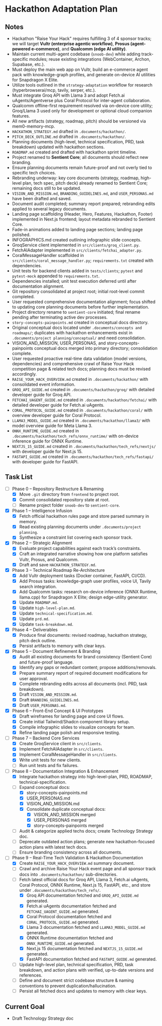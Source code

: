 # Hackathon Adaptation Plan

## Notes
- Hackathon "Raise Your Hack" requires fulfilling 3 of 4 sponsor tracks; we will target **Vultr (enterprise agentic workflow)**, **Prosus (agent-powered e-commerce)**, and **Qualcomm (edge AI utility)**.
- Maintain current multi-agent codebase (`snoob-dev`) while adding track-specific modules; reuse existing integrations (WebContainer, Archon, Supabase, etc.).
- Must deploy the main web app on Vultr, build an e-commerce agent pack with knowledge-graph profiles, and generate on-device AI utilities for Snapdragon X Elite.
- Utilize tools outlined in the `strategy-adaptation` workflow for research (hyperbrowserai/mcp, tavily, serper, etc.).
- Must integrate Groq API with Llama 3 and adopt Fetch.ai uAgents/Agentverse plus Coral Protocol for inter-agent collaboration.
- Qualcomm offline-first requirement resolved via on-device core utility; Groq/Llama 3 used only for development or optional cloud companion features.
- All new artifacts (strategy, roadmap, pitch) should be versioned via mem0-memory-mcp.
- `HACKATHON_STRATEGY.md` drafted in `.documents/hackathon/`.
- `PITCH_DECK_OUTLINE.md` drafted in `.documents/hackathon/`.
- Planning documents (high-level, technical specification, PRD, task breakdown) updated with hackathon sections.
- `ROADMAP.md` created and drafted with hackathon sprint timeline.
- Project renamed to **Sentient Core**; all documents should reflect new branding.
- Ensure planning documents remain future-proof and not overly tied to specific tech choices.
- Rebranding underway: key core documents (strategy, roadmap, high-level plan, tech spec, pitch deck) already renamed to Sentient Core; remaining docs still to be updated.
- `VISION_AND_MISSION.md`, `BRANDING_GUIDELINES.md`, and `USER_PERSONAS.md` have been drafted and saved.
- Document audit completed; summary report prepared; rebranding edits applied to several legacy documents.
- Landing page scaffolding (Header, Hero, Features, Hackathon, Footer) implemented in Next.js frontend; layout metadata rebranded to Sentient Core.
- Fade-in animations added to landing page sections; landing page polished.
- INFOGRAPHICS.md created outlining infographic slide concepts.
- GroqService client implemented in `src/clients/groq_client.py`.
- FetchAIAdapter implemented in `src/clients/fetchai_adapter.py`.
- CoralMessageHandler scaffolded in `src/clients/coral_message_handler.py`; `requirements.txt` created with dependencies.
- Unit tests for backend clients added in `tests/clients`; `pytest` and `pytest-mock` appended to `requirements.txt`.
- Dependencies installed; unit test execution deferred until after documentation alignment.
- Git repository consolidated at project root; initial root-level commit completed.
- User requested comprehensive documentation alignment; focus shifted to updating core planning documents before further implementation.
- Project directory rename to `sentient-core` initiated; final rename pending after terminating active dev processes.
- `story-concepts-painpoints.md` created in conceptual docs directory.
- Original conceptual docs located under `.documents/concepts and roadmaps/`; duplicates with hackathon enhancements exist in `.documents/project planning/conceptual/` and need consolidation.
- VISION_AND_MISSION, USER_PERSONAS, and story-concepts-painpoints conceptual docs merged into primary directory; consolidation complete.
- User requested proactive real-time data validation (model versions, dependencies) and comprehensive crawl of Raise Your Hack competition page & related tech docs; planning docs must be revised accordingly.
- `RAISE_YOUR_HACK_OVERVIEW.md` created in `.documents/hackathon/` with consolidated event information.
- `GROQ_API_GUIDE.md` created in `.documents/hackathon/groq/` with detailed developer guide for Groq API.
- `FETCHAI_UAGENT_GUIDE.md` created in `.documents/hackathon/fetchai/` with detailed developer guide for Fetch.ai uAgents.
- `CORAL_PROTOCOL_GUIDE.md` created in `.documents/hackathon/coral/` with overview developer guide for Coral Protocol.
- `LLAMA3_MODEL_GUIDE.md` created in `.documents/hackathon/llama3/` with model overview guide for Meta Llama 3.
- `ONNX_RUNTIME_GUIDE.md` created in `.documents/hackathon/tech_refs/onnx_runtime/` with on-device inference guide for ONNX Runtime.
- `NEXTJS_15_GUIDE.md` created in `.documents/hackathon/tech_refs/nextjs/` with developer guide for Next.js 15.
- `FASTAPI_GUIDE.md` created in `.documents/hackathon/tech_refs/fastapi/` with developer guide for FastAPI.

## Task List
- [ ] Phase 0 – Repository Restructure & Renaming
  - [x] Move `.git` directory from `frontend` to project root.
  - [x] Commit consolidated repository state at root.
  - [ ] Rename project folder `snoob-dev` to `sentient-core`.
- [x] Phase 1 – Intelligence Infusion
  - [x] Fetch official hackathon rules page and store parsed summary in memory.
  - [x] Read existing planning documents under `.documents/project planning`.
  - [x] Synthesize a constraint list covering each sponsor track.
- [x] Phase 2 – Strategic Alignment
  - [x] Evaluate project capabilities against each track’s constraints.
  - [x] Craft an integrated narrative showing how one platform satisfies Vultr, Prosus, and Qualcomm.
  - [x] Draft and save `HACKATHON_STRATEGY.md`.
- [x] Phase 3 – Technical Roadmap Re-Architecture
  - [x] Add Vultr deployment tasks (Docker container, FastAPI, CI/CD).
  - [x] Add Prosus tasks: knowledge-graph user profiles, voice UI, Tavily search integration.
  - [x] Add Qualcomm tasks: research on-device inference (ONNX Runtime, llama.cpp) for Snapdragon X Elite; design edge-utility generator.
  - [x] Update `ROADMAP.md`.
  - [x] Update `high-level-plan.md`.
  - [x] Update `technical-specification.md`.
  - [x] Update `prd.md`.
  - [x] Update `task-breakdown.md`.
- [x] Phase 4 – Deliverables
  - [x] Produce final documents: revised roadmap, hackathon strategy, pitch deck outline.
  - [x] Persist artifacts to memory with clear keys.
- [x] Phase 5 – Document Refinement & Branding
  - [x] Audit all existing documents for brand consistency (Sentient Core) and future-proof language.
  - [x] Identify any gaps or redundant content; propose additions/removals.
  - [x] Prepare summary report of required document modifications for user approval.
  - [x] Complete rebranding edits across all documents (incl. PRD, task breakdown).
  - [x] Draft `VISION_AND_MISSION.md`.
  - [x] Draft `BRANDING_GUIDELINES.md`.
  - [x] Draft `USER_PERSONAS.md`.
- [x] Phase 6 – Front-End Concept & UI Prototypes
  - [x] Draft wireframes for landing page and core UI flows.
  - [x] Create initial Tailwind/Shadcn component library setup.
  - [x] Compile infographic slides to visualize concepts for team.
  - [x] Refine landing page polish and responsive testing.
- [ ] Phase 7 – Backend Core Services
  - [x] Create GroqService client in `src/clients`.
  - [x] Implement FetchAIAdapter in `src/clients`.
  - [x] Implement CoralMessageHandler in `src/clients`.
  - [x] Write unit tests for new clients.
  - [ ] Run unit tests and fix failures.
- [ ] Phase 8 – Documentation Integration & Enhancement
  - [x] Integrate hackathon strategy into high-level-plan, PRD, ROADMAP, technical-specification.
  - [ ] Expand conceptual docs:
    - [x] story-concepts-painpoints.md
    - [x] USER_PERSONAS.md
    - [x] VISION_AND_MISSION.md
    - [x] Consolidate duplicate conceptual docs:
      - [x] VISION_AND_MISSION merged
      - [x] USER_PERSONAS merged
      - [x] story-concepts-painpoints merged
  - [ ] Audit & categorize applied techs docs; create Technology Strategy doc.
  - [ ] Deprecate outdated action plans; generate new hackathon-focused action plans with latest tech docs.
  - [ ] Ensure branding consistency across all documents.
- [ ] Phase 9 – Real-Time Tech Validation & Hackathon Documentation
  - [x] Create `RAISE_YOUR_HACK_OVERVIEW.md` summary document.
  - [ ] Crawl and archive Raise Your Hack event page and all sponsor track docs into `.documents/hackathon/` sub-directories.
  - [ ] Fetch latest official docs for Groq API, Llama 3, Fetch.ai uAgents, Coral Protocol, ONNX Runtime, Next.js 15, FastAPI, etc., and store under `.documents/hackathon/tech_refs/`.
    - [x] Groq API documentation fetched and `GROQ_API_GUIDE.md` generated.
    - [x] Fetch.ai uAgents documentation fetched and `FETCHAI_UAGENT_GUIDE.md` generated.
    - [x] Coral Protocol documentation fetched and `CORAL_PROTOCOL_GUIDE.md` generated.
    - [x] Llama 3 documentation fetched and `LLAMA3_MODEL_GUIDE.md` generated.
    - [x] ONNX Runtime documentation fetched and `ONNX_RUNTIME_GUIDE.md` generated.
    - [x] Next.js 15 documentation fetched and `NEXTJS_15_GUIDE.md` generated.
    - [x] FastAPI documentation fetched and `FASTAPI_GUIDE.md` generated.
  - [ ] Update high-level plan, technical specification, PRD, task breakdown, and action plans with verified, up-to-date versions and references.
  - [ ] Define and document strict codebase structure & naming conventions to prevent duplication/hallucination.
  - [ ] Persist all fetched docs and updates to memory with clear keys.

## Current Goal
- Draft Technology Strategy doc